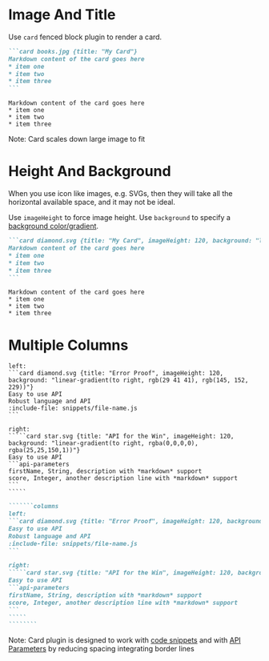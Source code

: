 # Image And Title

Use `card` fenced block plugin to render a card.

`````markdown
```card books.jpg {title: "My Card"}
Markdown content of the card goes here
* item one
* item two
* item three
```
`````

```card books.jpg {title: "My Card"}
Markdown content of the card goes here
* item one
* item two
* item three
```

Note: Card scales down large image to fit

# Height And Background

When you use icon like images, e.g. SVGs, then they will take all the horizontal available space, and it may not be ideal.

Use `imageHeight` to force image height. Use `background` to specify a [background color/gradient](https://www.w3schools.com/css/css3_gradients.asp).

`````markdown
```card diamond.svg {title: "My Card", imageHeight: 120, background: "linear-gradient(to right, rgb(29 41 41), rgb(145, 152, 229))"}
Markdown content of the card goes here
* item one
* item two
* item three
```
`````

```card diamond.svg {title: "My Card", imageHeight: 120, background: "linear-gradient(to right, rgb(29 41 41), rgb(145, 152, 229))"}
Markdown content of the card goes here
* item one
* item two
* item three
```

# Multiple Columns

```````columns
left:
```card diamond.svg {title: "Error Proof", imageHeight: 120, background: "linear-gradient(to right, rgb(29 41 41), rgb(145, 152, 229))"}
Easy to use API
Robust language and API
:include-file: snippets/file-name.js 
```

right:
`````card star.svg {title: "API for the Win", imageHeight: 120, background: "linear-gradient(to right, rgba(0,0,0,0), rgba(25,25,150,1))"}
Easy to use API
```api-parameters
firstName, String, description with *markdown* support
score, Integer, another description line with *markdown* support
```
`````
````````

`````````markdown
```````columns
left:
```card diamond.svg {title: "Error Proof", imageHeight: 120, background: "linear-gradient(to right, rgb(29 41 41), rgb(145, 152, 229))"}
Easy to use API
Robust language and API
:include-file: snippets/file-name.js 
```

right:
`````card star.svg {title: "API for the Win", imageHeight: 120, background: "linear-gradient(to right, rgba(0,0,0,0), rgba(25,25,150,1))"}
Easy to use API
```api-parameters
firstName, String, description with *markdown* support
score, Integer, another description line with *markdown* support
```
`````
````````
`````````

Note: Card plugin is designed to work with [code snippets](snippets/external-code-snippets) and with [API Parameters](snippets/api-parameters) by reducing spacing integrating border lines
